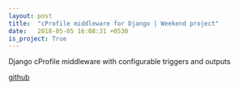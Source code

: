 ```yaml
---
layout: post
title:  "cProfile middleware for Django | Weekend project"
date:   2018-05-05 16:08:31 +0530
is_project: True
---
```


Django cProfile middleware with configurable triggers and outputs

<a href="https://github.com/0xsomesh/customizable-django-profiler">github</a>







